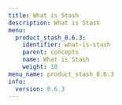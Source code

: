 ```yaml
---
title: What is Stash
description: What is Stash
menu:
  product_stash_0.6.3:
    identifier: what-is-stash
    parent: concepts
    name: What is Stash
    weight: 10
menu_name: product_stash_0.6.3
info:
  version: 0.6.3
---
```


